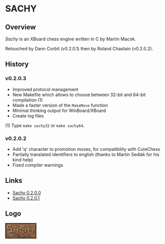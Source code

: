 # SAСHY

## Overview

*Sachy* is an XBoard chess engine written in C by Martin Macok.

Retouched by Dann Corbit (v0.2.0.1) then by Roland Chastain (v0.2.0.2).

## History

### v0.2.0.3

* Improved protocol management
* New Makefile which allows to choose between 32-bit and 64-bit compilation (1)
* Made a faster version of the `MakeMove` function
* Minimal thinking output for WinBoard/XBoard
* Create log files

(1) Type `make sachy32` or `make sachy64`.

### v0.2.0.2

* Add 'q' character to promotion moves, for compatibility with CuteChess
* Partially translated identifiers to english (thanks to Martin Sedlák for his kind help)
* Fixed compiler warnings

## Links

* [Sachy 0.2.0.0](http://web.archive.org/web/20021208030047/http://xtrmntr.org/ORBman/download/sachy-0.2.00.tar.bz2)
* [Sachy 0.2.0.1](http://computer-chess.org/lib/exe/fetch.php?media=computer_chess:wiki:download:sachy-0.2.01dc.rar)

## Logo

![alt text](https://raw.githubusercontent.com/rchastain/sachy/main/logo/sachy.jpg)

